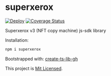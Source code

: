 # superxerox

[![Deploy](https://github.com/mingderwang/superxerox-sdk-v3/workflows/build/badge.svg)](https://github.com/mingderwang/superxerox-sdk-v3/actions)
[![Coverage Status](https://coveralls.io/repos/github/mingderwang/superxerox-sdk-v3/badge.svg?branch=master)](https://coveralls.io/github/mingderwang/superxerox-sdk-v3?branch=master)

Superxerox v3 (NFT copy machine) js-sdk library

<!-- TODO: add extended examples -->

Installation:

```sh
npm i superxerox
```

<!-- TODO: add usage examples -->

Bootstrapped with: [create-ts-lib-gh](https://github.com/glebbash/create-ts-lib-gh)

This project is [Mit Licensed](LICENSE).
